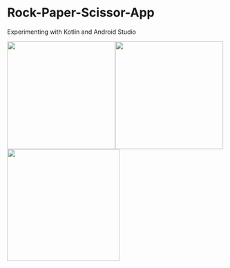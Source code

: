 # Rock-Paper-Scissor-App
Experimenting with Kotlin and Android Studio

<img src="https://user-images.githubusercontent.com/62943847/152302778-2303692a-64f4-40eb-a313-7edb89ab9acf.png" width="250"><img src="https://user-images.githubusercontent.com/62943847/152302827-6210e773-2496-498b-b5d4-312996ba9054.png" width="250"><img src="https://user-images.githubusercontent.com/62943847/152302866-0e60b7bd-96a0-445b-8ba6-af7015d644d9.png" width="260">

